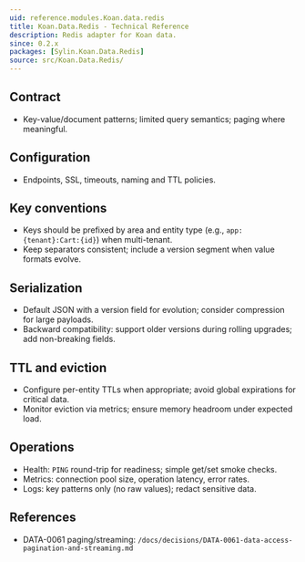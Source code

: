 ```yaml
---
uid: reference.modules.Koan.data.redis
title: Koan.Data.Redis - Technical Reference
description: Redis adapter for Koan data.
since: 0.2.x
packages: [Sylin.Koan.Data.Redis]
source: src/Koan.Data.Redis/
---
```


## Contract

- Key-value/document patterns; limited query semantics; paging where meaningful.

## Configuration

- Endpoints, SSL, timeouts, naming and TTL policies.

## Key conventions

- Keys should be prefixed by area and entity type (e.g., `app:{tenant}:Cart:{id}`) when multi-tenant.
- Keep separators consistent; include a version segment when value formats evolve.

## Serialization

- Default JSON with a version field for evolution; consider compression for large payloads.
- Backward compatibility: support older versions during rolling upgrades; add non-breaking fields.

## TTL and eviction

- Configure per-entity TTLs when appropriate; avoid global expirations for critical data.
- Monitor eviction via metrics; ensure memory headroom under expected load.

## Operations

- Health: `PING` round-trip for readiness; simple get/set smoke checks.
- Metrics: connection pool size, operation latency, error rates.
- Logs: key patterns only (no raw values); redact sensitive data.

## References

- DATA-0061 paging/streaming: `/docs/decisions/DATA-0061-data-access-pagination-and-streaming.md`

